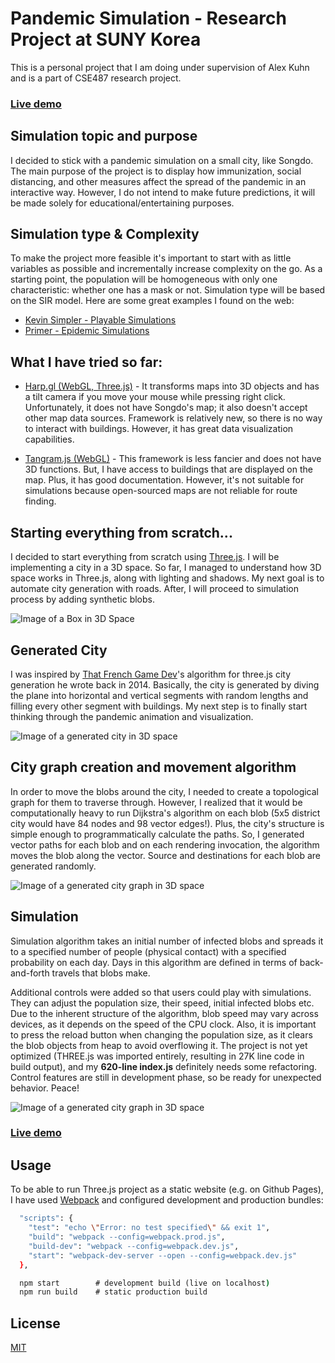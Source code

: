 # Pandemic Simulation - Research Project at SUNY Korea

This is a personal project that I am doing under supervision of Alex Kuhn and is a part of CSE487 research project.
### [Live demo](https://janarosmonaliev.github.io/research-simulations/)

## Simulation topic and purpose

I decided to stick with a pandemic simulation on a small city, like Songdo. The main purpose of the project is to display how immunization, social distancing, and other measures affect the spread of the pandemic in an interactive way. However, I do not intend to make future predictions, it will be made solely for educational/entertaining purposes.

## Simulation type & Complexity

To make the project more feasible it's important to start with as little variables as possible and incrementally increase complexity on the go.
As a starting point, the population will be homogeneous with only one characteristic: whether one has a mask or not. Simulation type will be based on the SIR model. Here are some great examples I found on the web:

- [Kevin Simpler - Playable Simulations](https://meltingasphalt.com/interactive/outbreak/)
- [Primer - Epidemic Simulations](https://www.youtube.com/watch?v=7OLpKqTriio&)

## What I have tried so far:

- [Harp.gl (WebGL, Three.js)](https://janarosmonaliev.github.io/research-simulations/harp.gl-test/) - It transforms maps into 3D objects and has a tilt camera if you move your mouse while pressing right click. Unfortunately, it does not have Songdo's map; it also doesn't accept other map data sources. Framework is relatively new, so there is no way to interact with buildings. However, it has great data visualization capabilities.

- [Tangram.js (WebGL)](https://janarosmonaliev.github.io/research-simulations/tangram.js-test/) - This framework is less fancier and does not have 3D functions. But, I have access to buildings that are displayed on the map. Plus, it has good documentation. However, it's not suitable for simulations because open-sourced maps are not reliable for route finding.

## Starting everything from scratch...

I decided to start everything from scratch using [Three.js](https://threejs.org/). I will be implementing a city in a 3D space. So far, I managed to understand how 3D space works in Three.js, along with lighting and shadows. My next goal is to automate city generation with roads. After, I will proceed to simulation process by adding synthetic blobs.

![Image of a Box in 3D Space](https://janarosmonaliev.github.io/research-simulations/src/images/initial-space.png)

## Generated City

I was inspired by [That French Game Dev](https://thatfrenchgamedev.com/)'s algorithm for three.js city generation he wrote back in 2014. Basically, the city is generated by diving the plane into horizontal and vertical segments with random lengths and filling every other segment with buildings. My next step is to finally start thinking through the pandemic animation and visualization.

![Image of a generated city in 3D space](https://janarosmonaliev.github.io/research-simulations/src/images/generated-city-2.png)

## City graph creation and movement algorithm

In order to move the blobs around the city, I needed to create a topological graph for them to traverse through. However, I realized that it would be computationally heavy to run Dijkstra's algorithm on each blob (5x5 district city would have 84 nodes and 98 vector edges!). Plus, the city's structure is simple enough to programmatically calculate the paths. So, I generated vector paths for each blob and on each rendering invocation, the algorithm moves the blob along the vector. Source and destinations for each blob are generated randomly.

![Image of a generated city graph in 3D space](https://janarosmonaliev.github.io/research-simulations/src/images/progress-graphs.png)

## Simulation
Simulation algorithm takes an initial number of infected blobs and spreads it to a specified number of people (physical contact) with a specified probability on each day. Days in this algorithm are defined in terms of back-and-forth travels that blobs make.

Additional controls were added so that users could play with simulations. They can adjust the population size, their speed, initial infected blobs etc. Due to the inherent structure of the algorithm, blob speed may vary across devices, as it depends on the speed of the CPU clock. Also, it is important to press the reload button when changing the population size, as it clears the blob objects from heap to avoid overflowing it. The project is not yet optimized (THREE.js was imported entirely, resulting in 27K line code in build output), and my **620-line index.js** definitely needs some refactoring. Control features are still in development phase, so be ready for unexpected behavior. Peace!  

![Image of a generated city graph in 3D space](https://janarosmonaliev.github.io/research-simulations/src/images/progress-final.png)

### [Live demo](https://janarosmonaliev.github.io/research-simulations/)

## Usage

To be able to run Three.js project as a static website (e.g. on Github Pages), I have used [Webpack](https://webpack.js.org/) and configured development and production bundles:

```bash
  "scripts": {
    "test": "echo \"Error: no test specified\" && exit 1",
    "build": "webpack --config=webpack.prod.js",
    "build-dev": "webpack --config=webpack.dev.js",
    "start": "webpack-dev-server --open --config=webpack.dev.js"
  },
```

```cmd
  npm start        # development build (live on localhost)
  npm run build    # static production build
```

## License

[MIT](https://choosealicense.com/licenses/mit/)

